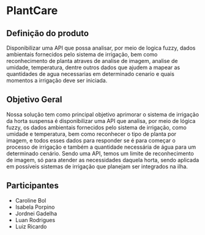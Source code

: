 # PlantCare

## Definição do produto

Disponibilizar uma API que possa analisar, por meio de logica fuzzy, dados ambientais fornecidos pelo sistema de irrigação, bem como reconhecimento de planta atraves de analise de imagem, analise de umidade, temperatura, dentre outros dados que ajudem a mapear as quantidades de agua necessarias em determinado cenario e quais momentos a irrigação deve ser iniciada.

## Objetivo Geral

Nossa solução tem como principal objetivo aprimorar o sistema de irrigação da horta suspensa é disponibilizar uma API que analisa, por meio de lógica fuzzy, os dados ambientais fornecidos pelo sistema de irrigação, como umidade e temperatura, bem como reconhecer o tipo de planta por imagem, e todos esses dados para responder se é para começar o processo de irrigação e também a quantidade necessária de água para um determinado cenário. Sendo uma API, temos um limite de reconhecimento de imagem, só para atender as necessidades daquela horta, sendo aplicada em possíveis sistemas de irrigação que planejam ser integrados na ilha.

## Participantes

- Caroline Bol
- Isabela Porpino 
- Jordnei Gadelha
- Luan Rodrigues
- Luiz Ricardo
